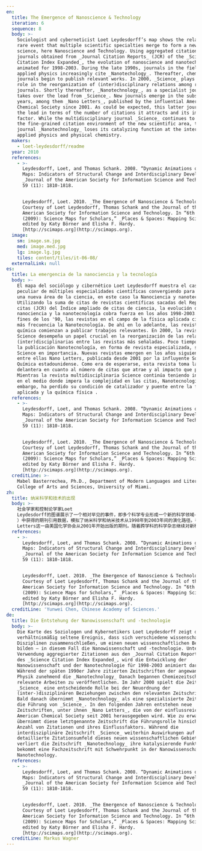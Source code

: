 ```yaml
---
en:
  title: The Emergence of Nanoscience & Technology
  iteration: 6
  sequence: 8
  body: >-
    Sociologist and cyberneticist Loet Leydesdorff’s map shows the relatively
    rare event that multiple scientific specialties merge to form a new area of
    science, here Nanoscience and Technology. Using aggregated citations among
    journals obtained from _Journal Citation Reports_ (JCR) of the _Science
    Citation Index Expanded_, the evolution of nanoscience and nanotechnology is
    animated for 1998-2003. During the late 1990s, journals in the field of
    applied physics increasingly cite _Nanotechology_. Thereafter, chemistry
    journals begin to publish relevant works. In 2000, _Science_ plays a crucial
    role in the reorganization of (inter)disciplinary relations among relevant
    journals. Shortly thereafter, _Nanotechnology_, as a specialist journal,
    takes over the lead from _Science_. New journals emerge in the subsequent
    years, among them _Nano Letters_, published by the influential American
    Chemical Society since 2001. As could be expected, this latter journal takes
    the lead in terms of the number of citations it attracts and its impact
    factor. While the multidisciplinary journal _Science_ continues to impact
    the fine-grained citation environment of the new scientific area, the
    journal _Nanotechnology_ loses its catalyzing function at the interface of
    applied physics and physical chemistry.
  makers:
    - loet-leydesdorff/readme
  year: 2010
  references:
    - >-
      Leydesdorff, Loet, and Thomas Schank. 2008. “Dynamic Animations of Journal
      Maps: Indicators of Structural Change and Interdisciplinary Developments.”
      _Journal of the American Society for Information Science and Technology_
      59 (11): 1810-1818.


      Leydesdorff, Loet. 2010. _The Emergence of Nanoscience & Technology_.
      Courtesy of Loet Leydesdorff, Thomas Schank and the Journal of the
      American Society for Information Science and Technology. In “6th Iteration
      (2009): Science Maps for Scholars,” _Places & Spaces: Mapping Science_,
      edited by Katy Börner and Elisha F. Hardy.
      [http://scimaps.org](http://scimaps.org).
  image:
    sm: image.sm.jpg
    med: image.med.jpg
    lg: image.lg.jpg
    tiles: content/tiles/it-06-08/
  externalLink: null
es:
  title: La emergencia de la nanociencia y la tecnología
  body: >-
    El mapa del sociólogo y cibernético Loet Leydesdorff muestra el caso
    peculiar de múltiples especialidades científicas convergiendo para formar
    una nueva área de la ciencia, en este caso la Nanociencia y nanotecnología.
    Utilizando la suma de citas de revistas científicas sacadas del Reporte de
    citas (JCR) del Índice ampliado de citas de ciencia, la evolución de la
    nanociencia y la nanotecnología cobra fuerza en los años 1998-2003. Hacia
    fines de los '90, las revistas en el campo de la física aplicada citan con
    más frecuencia la Nanotecnología. De ahí en lo adelante, las revistas de
    química comienzan a publicar trabajos relevantes. En 2000, la revista
    Science desempeña un papel crucial en la reorganización de las relaciones
    (inter)disciplinarias entre las revistas más señaladas. Poco tiempo después,
    la publicación Nanotecnología, en forma de revista especializada, supera a
    Science en importancia. Nuevas revistas emergen en los años siguientes,
    entre ellas Nano Letters, publicada desde 2001 por la influyente Sociedad
    Química estadounidense. Como era de esperarse, esta revista toma la
    delantera en cuanto al número de citas que atrae y al impacto que produce.
    Mientras la revista multidisciplinaria Science continúa teniendo influencia
    en el medio donde impera la complejidad en las citas, Nanotecnología, sin
    embargo, ha perdido su condición de catalizador y puente entre la física
    aplicada y la química física .
  references:
    - >-
      Leydesdorff, Loet, and Thomas Schank. 2008. “Dynamic Animations of Journal
      Maps: Indicators of Structural Change and Interdisciplinary Developments.”
      _Journal of the American Society for Information Science and Technology_
      59 (11): 1810-1818.


      Leydesdorff, Loet. 2010. _The Emergence of Nanoscience & Technology_.
      Courtesy of Loet Leydesdorff, Thomas Schank and the Journal of the
      American Society for Information Science and Technology. In “6th Iteration
      (2009): Science Maps for Scholars,” _Places & Spaces: Mapping Science_,
      edited by Katy Börner and Elisha F. Hardy.
      [http://scimaps.org](http://scimaps.org).
  creditLine: >-
    Mabel Basterrechea, Ph.D., Department of Modern Languages and Literatures,
    College of Arts and Sciences, University of Miami.
zh:
  title: 纳米科学和技术的出现
  body: >-
    社会学家和控制论学家Loet
    Leydesdorff的图谱展示了一个相对罕见的事件，即多个科学专业形成一个新的科学领域——纳米科学和技术。使用科学引文指标SCI扩展版的期刊引证报告（JCR
    ）中获得的期刊引用数据，模拟了纳米科学和纳米技术从1998年到2003年间的演化路径。在上个世纪九十年代末期，应用物理领域的期刊越来越多地引用纳米技术。随后，化学期刊开始发表相关文献。2000年，科学杂志在对相关期刊的跨学科关系的重组织中发挥了重要作用。接着，纳米技术杂志作为一本专业的杂志接手了科学杂志的作用。新期刊在接下来的几年中陆续出现，其中包括Nano
    Letters这一由美国化学协会从2001年开始出版的期刊。随着跨学科的科学杂志继续对新科学领域的缜密的引用环境中产生影响，纳米技术杂志丧失了其在应用物理和应用化学交叉领域的催化作用。
  references:
    - >-
      Leydesdorff, Loet, and Thomas Schank. 2008. “Dynamic Animations of Journal
      Maps: Indicators of Structural Change and Interdisciplinary Developments.”
      _Journal of the American Society for Information Science and Technology_
      59 (11): 1810-1818.


      Leydesdorff, Loet. 2010. _The Emergence of Nanoscience & Technology_.
      Courtesy of Loet Leydesdorff, Thomas Schank and the Journal of the
      American Society for Information Science and Technology. In “6th Iteration
      (2009): Science Maps for Scholars,” _Places & Spaces: Mapping Science_,
      edited by Katy Börner and Elisha F. Hardy.
      [http://scimaps.org](http://scimaps.org).
  creditLine: 'Yunwei Chen, Chinese Academy of Sciences.'
de:
  title: Die Entstehung der Nanowissenschaft und -technologie
  body: >-
    Die Karte des Soziologen und Kybernetikers Loet Leydesdorff zeigt das
    verhältnismäßig seltene Ereignis, dass sich verschiedene wissenschaftliche
    Disziplinen zusammenschließen, um einen neuen wissenschaftlichen Bereich zu
    bilden – in diesem Fall die Nanowissenschaft und -technologie. Unter
    Verwendung aggregierter Zitationen aus den _Journal Citation Reports (JCR)_
    des _Science Citation Index Expanded_, wird die Entwicklung der
    Nanowissenschaft und der Nanotechnologie für 1998-2003 animiert dargestellt.
    Während der späten 1990er Jahre zitierten Zeitschriften der angewandten
    Physik zunehmend die _Nanotechnology_ Danach begannen Chemiezeitschriften,
    relevante Arbeiten zu veröffentlichen. Im Jahr 2000 spielt die Zeitschrift
    _Science_ eine entscheidende Rolle bei der Neuordnung der
    (inter-)disziplinären Beziehungen zwischen den relevanten Zeitschriften.
    Bald danach übernimmt _Nanotechnology_ als eine spezialisierte Zeitschrift
    die Führung von _Science_. In den folgenden Jahren entstehen neue
    Zeitschriften, unter ihnen _Nano Letters_, die von der einflussreichen
    American Chemical Society seit 2001 herausgegeben wird. Wie zu erwarten war,
    übernimmt diese letztgenannte Zeitschrift die Führungsrolle hinsichtlich der
    Anzahl von Zitationen und ihres Einflussfaktors. Während die
    interdisziplinäre Zeitschrift _Science_ weiterhin Auswirkungen auf das
    detaillierte Zitationsumfeld dieses neuen wissenschaftlichen Gebiets hat,
    verliert die Zeitschrift _Nanotechnology_ ihre katalysierende Funktion und
    bekommt eine Fachzeitschrift mit Schwehrpunkt in der Nanowissenschaft und
    Nanotechnology.
  references:
    - >-
      Leydesdorff, Loet, and Thomas Schank. 2008. “Dynamic Animations of Journal
      Maps: Indicators of Structural Change and Interdisciplinary Developments.”
      _Journal of the American Society for Information Science and Technology_
      59 (11): 1810-1818.


      Leydesdorff, Loet. 2010. _The Emergence of Nanoscience & Technology_.
      Courtesy of Loet Leydesdorff, Thomas Schank and the Journal of the
      American Society for Information Science and Technology. In “6th Iteration
      (2009): Science Maps for Scholars,” _Places & Spaces: Mapping Science_,
      edited by Katy Börner and Elisha F. Hardy.
      [http://scimaps.org](http://scimaps.org).
  creditLine: Markus Wagner
---
```

